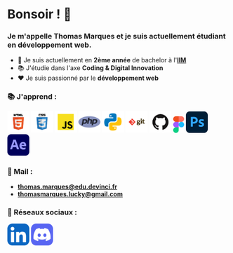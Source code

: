 # Bonsoir ! 👋

### Je m'appelle **Thomas Marques** et je suis actuellement étudiant en développement web.

* 🏫 Je suis actuellement en **2ème année** de bachelor à l'[**IIM**](https://iim.fr)
* 📚 J'étudie dans l'axe **Coding & Digital Innovation**
* ❤️ Je suis passionné par le **développement web**


### 📚 J'apprend :

<div align="left">
<img src="./logos/html.svg" alt="html" width="50">
<img src="./logos/css.svg" alt="css" width="50">
<img src="./logos/javascript.svg" alt="js" width="50">
<img src="./logos/php.png" alt="php" width="50">
<img src="./logos/python.svg" alt="python" width="50">
<img src="./logos/git.svg" alt="git" width="50">
<img src="./logos/github.svg" alt="github" width="50">
<img src="./logos/figma.png" alt="figma" width="25">
<img src="./logos/photoshop.png" alt="ps" width="50">
<img src="./logos/after-effects.png" alt="ae" width="50">
</div>

### 📧 Mail :
* **thomas.marques@edu.devinci.fr**
* **thomasmarques.lucky@gmail.com**

### 🔗 Réseaux sociaux :

<a href="https://linkedin.com/in/marquesthomas"><img src="./logos/LinkedIn.svg" alt="LinkedIn" width="50"></a>
<a href="https://discord.bio/thomluck"><img src="./logos/Discord.svg" alt="Discord" width="50"></a>
